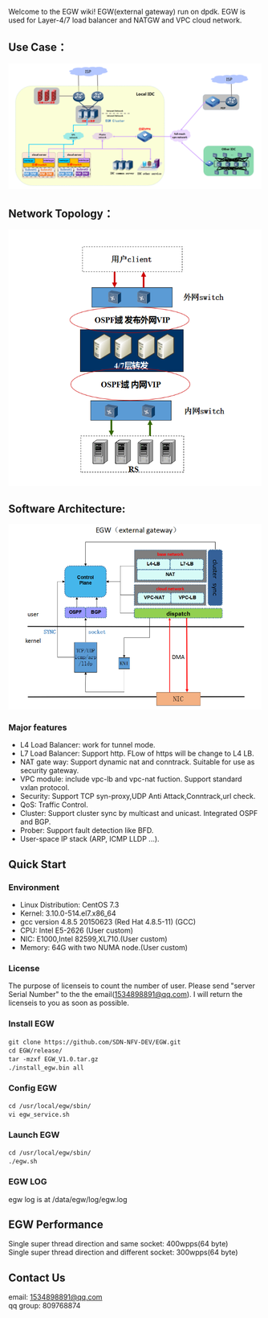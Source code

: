 Welcome to the EGW wiki! EGW(external gateway) run on dpdk. EGW is used for Layer-4/7 load balancer and NATGW and VPC cloud network.

## Use Case：

![](https://github.com/SDN-NFV-DEV/EGW/blob/master/picture/egw-scene.png)

## Network Topology：
![](https://github.com/SDN-NFV-DEV/EGW/blob/master/picture/egw-deploy.png)

## Software Architecture:

![](https://github.com/SDN-NFV-DEV/EGW/blob/master/picture/egw-architecture.png)

### Major features

* L4 Load Balancer: work for tunnel mode.
* L7 Load Balancer: Support http. FLow of https will be change to L4 LB.
* NAT gate way: Support dynamic nat and conntrack. Suitable for use as security gateway.
* VPC module: include vpc-lb and vpc-nat fuction. Support standard vxlan protocol.
* Security: Support TCP syn-proxy,UDP Anti Attack,Conntrack,url check.
* QoS: Traffic Control.
* Cluster: Support cluster sync by multicast and unicast. Integrated OSPF and BGP.
* Prober: Support fault detection like BFD.
* User-space IP stack (ARP, ICMP LLDP ...).

## Quick Start

### Environment
* Linux Distribution: CentOS 7.3
* Kernel: 3.10.0-514.el7.x86_64
* gcc version 4.8.5 20150623 (Red Hat 4.8.5-11) (GCC) 
* CPU: Intel E5-2626 (User custom)
* NIC: E1000,Intel 82599,XL710.(User custom)
* Memory: 64G with two NUMA node.(User custom)

### License
The purpose of licenseis to count the number of user. Please send "server Serial Number" to the the email(1534898891@qq.com). I will return the licenseis to you as soon as possible.

### Install EGW

`git clone https://github.com/SDN-NFV-DEV/EGW.git`        
`cd EGW/release/`         
`tar -mzxf EGW_V1.0.tar.gz`     
`./install_egw.bin all`     

### Config EGW

`cd /usr/local/egw/sbin/`        
`vi egw_service.sh`

### Launch EGW
`cd /usr/local/egw/sbin/`     
`./egw.sh`

### EGW LOG
egw log is at /data/egw/log/egw.log

## EGW Performance
Single super thread direction and same socket: 400wpps(64 byte)            
Single super thread direction and different socket: 300wpps(64 byte)

## Contact Us
email: 1534898891@qq.com              
qq group: 809768874
